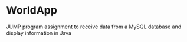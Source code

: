 # WorldApp
JUMP program assignment to receive data from a MySQL database and display information in Java

